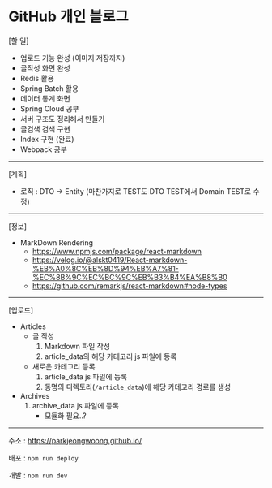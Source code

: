 # GitHub 개인 블로그

[할 일]

- 업로드 기능 완성 (이미지 저장까지)
- 글작성 화면 완성
- Redis 활용
- Spring Batch 활용
- 데이터 통계 화면
- Spring Cloud 공부
- 서버 구조도 정리해서 만들기
- 글검색 검색 구현
- Index 구현 (완료)
- Webpack 공부



---

[계획]

- 로직 : DTO -> Entity (마찬가지로 TEST도 DTO TEST에서 Domain TEST로 수정)



---

[정보]

- MarkDown Rendering
  - https://www.npmjs.com/package/react-markdown
  - https://velog.io/@alskt0419/React-markdown-%EB%A0%8C%EB%8D%94%EB%A7%81-%EC%8B%9C%EC%BC%9C%EB%B3%B4%EA%B8%B0
  - https://github.com/remarkjs/react-markdown#node-types



---

[업로드]

- Articles
  - 글 작성
    1. Markdown 파일 작성
    2. article_data의 해당 카테고리 js 파일에 등록
  - 새로운 카테고리 등록
    1. article_data js 파일에 등록
    2. 동명의 디렉토리(`/article_data`)에 해당 카테고리 경로를 생성
- Archives
  1. archive_data js 파일에 등록
     - 모듈화 필요..?



---

주소 : https://parkjeongwoong.github.io/

배포 : `npm run deploy`

개발 : `npm run dev`
